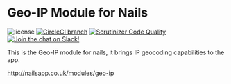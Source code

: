 # Geo-IP Module for Nails

![license](https://img.shields.io/badge/license-MIT-green.svg)
[![CircleCI branch](https://img.shields.io/circleci/project/github/nails/module-geo-ip.svg)](https://circleci.com/gh/nails/module-geo-ip)
[![Scrutinizer Code Quality](https://scrutinizer-ci.com/g/nails/module-geo-ip/badges/quality-score.png)](https://scrutinizer-ci.com/g/nails/module-geo-ip)
[![Join the chat on Slack!](https://now-examples-slackin-rayibnpwqe.now.sh/badge.svg)](https://nails-app.slack.com/shared_invite/MTg1NDcyNjI0ODcxLTE0OTUwMzA1NTYtYTZhZjc5YjExMQ)

This is the Geo-IP module for nails, it brings IP geocoding capabilities to the app.

http://nailsapp.co.uk/modules/geo-ip
